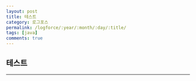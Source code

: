 ```yaml
---
layout: post
title: 테스트
category: 로그포스
permalink: /logforce/:year/:month/:day/:title/
tags: [java]
comments: true
---
```


## 테스트

---
